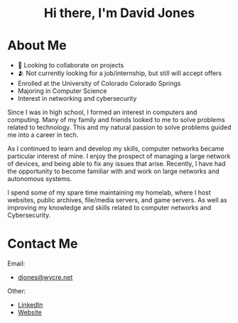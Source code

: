<h1 align="center">Hi there, I'm David Jones</h1>

# About Me

- 👥 Looking to collaborate on projects
- 🫂 Not currently looking for a job/internship, but still will accept offers
- Enrolled at the University of Colorado Colorado Springs
- Majoring in Computer Science
- Interest in networking and cybersecurity

Since I was in high school, I formed an interest in computers and computing. Many of my family and friends looked to me to solve problems related to technology. This and my natural passion to solve problems guided me into a career in tech.

As I continued to learn and develop my skills, computer networks became particular interest of mine. I enjoy the prospect of managing a large network of devices, and being able to fix any issues that arise. Recently, I have had the opportunity to become familiar with and work on large networks and autonomous systems.

I spend some of my spare time maintaining my homelab, where I host websites, public archives, file/media servers, and game servers. As well as improving my knowledge and skills related to computer networks and Cybersecurity.

# Contact Me

<p align ="center">
  
  Email:
 - djones@wycre.net
  
  Other:
 - [LinkedIn](https://www.linkedin.com/in/david-jones-wycre/)
 - [Website](https://wycre.net/)
</p>


